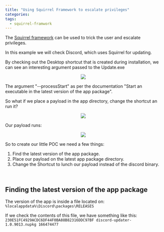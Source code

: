 ```yaml
---
title: "Using Squirrel Framework to escalate privileges"
categories:
tags:
  - squirrel-framwork
---
```


The [Squirrel framework](https://github.com/Squirrel/Squirrel.Windows) can be used to trick the user and escalate privileges.

In this example we will check Discord, which uses Squirrel for updating.

By checking out the Desktop shortcut that is created during installation, we can see an interesting argument passed to the Update.exe

<div style="text-align: center">
    <img src="https://files.gitbook.com/v0/b/gitbook-x-prod.appspot.com/o/spaces%2F1LVNvGPGQCnGZ6XXnRnz%2Fuploads%2FiJLHQNak3q7BAm6FeVrJ%2Fimage.png?alt=media&token=18840807-3d35-4a5c-9e1c-39d341d31ef2"/>
</div>

<p>The argument "--processStart" as per the documentation "Start an executable in the latest version of the app package".</p>

So what if we place a payload in the app directory, change the shortcut an run it?

<div style="text-align: center">
    <img src="https://files.gitbook.com/v0/b/gitbook-x-prod.appspot.com/o/spaces%2F1LVNvGPGQCnGZ6XXnRnz%2Fuploads%2FLJkoTumaUAFTM734DdXH%2Fimage.png?alt=media&token=c60d0413-5e33-456b-ad81-00675e5f4d53"/>
</div>

<p>Our payload runs:</p>

<div style="text-align: center">
    <img src="https://files.gitbook.com/v0/b/gitbook-x-prod.appspot.com/o/spaces%2F1LVNvGPGQCnGZ6XXnRnz%2Fuploads%2F6hcO8GNGP30qPD8F74kC%2Fimage.png?alt=media&token=7e8977d6-a96a-4c29-ab31-47ecf46e167d"/>
</div>

<p>So to create our little POC we need a few things:</p>

1. Find the latest version of the app package.
2. Place our payload on the latest app package directory.
3. Change the Shortcut to lunch our payload instead of the discord binary.

</br>
<h2>Finding the latest version of the app package</h2>

The version of the app is inside a file located on: ``%localappdata%\Discord\packages\RELEASES`` 

If we check the contents of this file, we have something like this: 
```230E51FC4929ACDC6DF44F0BA88B82316DDC97BF discord-updater-1.0.9013.nupkg 166474477```
